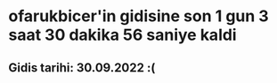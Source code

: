 # ofarukbicer'in gidisine son 1 gun 3 saat 30 dakika 56 saniye kaldi

## Gidis tarihi: 30.09.2022 :(
